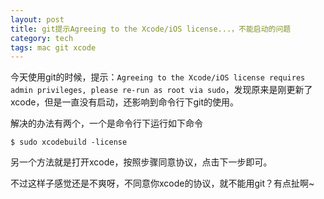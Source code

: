 ```yaml
---
layout: post
title: git提示Agreeing to the Xcode/iOS license...，不能启动的问题
category: tech
tags: mac git xcode
---
```


今天使用git的时候，提示：`Agreeing to the Xcode/iOS license requires admin privileges, please re-run as root via sudo`，发现原来是刚更新了xcode，但是一直没有启动，还影响到命令行下git的使用。

解决的办法有两个，一个是命令行下运行如下命令

	$ sudo xcodebuild -license
	
另一个方法就是打开xcode，按照步骤同意协议，点击下一步即可。

不过这样子感觉还是不爽呀，不同意你xcode的协议，就不能用git？有点扯啊~
